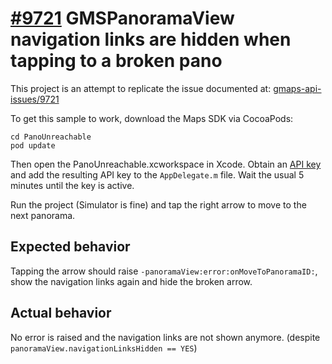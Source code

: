 # [#9721](https://code.google.com/p/gmaps-api-issues/issues/detail?id=9721) GMSPanoramaView navigation links are hidden when tapping to a broken pano	

This project is an attempt to replicate the issue documented at:
[gmaps-api-issues/9721](https://code.google.com/p/gmaps-api-issues/issues/detail?id=9721)

To get this sample to work, download the Maps SDK via CocoaPods:

	cd PanoUnreachable
	pod update

Then open the PanoUnreachable.xcworkspace in Xcode.
Obtain an [API key](https://developers.google.com/maps/documentation/ios/start#obtaining_an_api_key)
and add the resulting API key to the `AppDelegate.m` file. Wait the usual 5 minutes until the key is active.

Run the project (Simulator is fine) and tap the right arrow to move to the next panorama.

Expected behavior
-----------------
Tapping the arrow should raise `-panoramaView:error:onMoveToPanoramaID:`, show the navigation links again and hide the broken arrow.


Actual behavior
---------------
No error is raised and the navigation links are not shown anymore. (despite `panoramaView.navigationLinksHidden == YES`)
